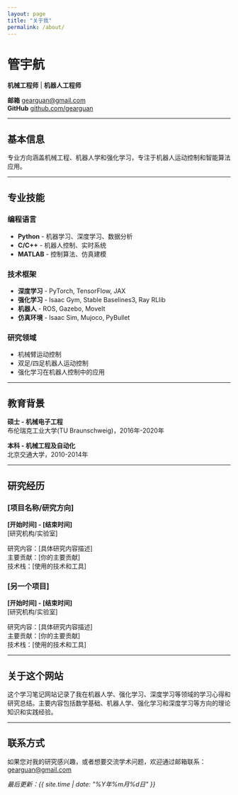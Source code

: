 ```yaml
---
layout: page
title: "关于我"
permalink: /about/
---
```


# 管宇航

**机械工程师** | **机器人工程师**

**邮箱** gearguan@gmail.com  
**GitHub** [github.com/gearguan](https://github.com/gearguan)

---

## 基本信息

专业方向涵盖机械工程、机器人学和强化学习，专注于机器人运动控制和智能算法应用。

---

## 专业技能

### 编程语言
- **Python** - 机器学习、深度学习、数据分析
- **C/C++** - 机器人控制、实时系统
- **MATLAB** - 控制算法、仿真建模

### 技术框架
- **深度学习** - PyTorch, TensorFlow, JAX
- **强化学习** - Isaac Gym, Stable Baselines3, Ray RLlib
- **机器人** - ROS, Gazebo, MoveIt
- **仿真环境** - Isaac Sim, Mujoco, PyBullet

### 研究领域
- 机械臂运动控制
- 双足/四足机器人运动控制
- 强化学习在机器人控制中的应用

---

## 教育背景

**硕士 - 机械电子工程**  
布伦瑞克工业大学(TU Braunschweig)，2016年-2020年

**本科 - 机械工程及自动化**  
北京交通大学，2010-2014年

---

## 研究经历

### [项目名称/研究方向]
**[开始时间] - [结束时间]**  
[研究机构/实验室]

研究内容：[具体研究内容描述]  
主要贡献：[你的主要贡献]  
技术栈：[使用的技术和工具]

### [另一个项目]
**[开始时间] - [结束时间]**  
[研究机构/实验室]

研究内容：[具体研究内容描述]  
主要贡献：[你的主要贡献]  
技术栈：[使用的技术和工具]

---

## 关于这个网站

这个学习笔记网站记录了我在机器人学、强化学习、深度学习等领域的学习心得和研究总结。主要内容包括数学基础、机器人学、强化学习和深度学习等方向的理论知识和实践经验。

---

## 联系方式

如果您对我的研究感兴趣，或者想要交流学术问题，欢迎通过邮箱联系：gearguan@gmail.com

*最后更新：{{ site.time | date: "%Y年%m月%d日" }}* 